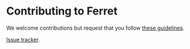# Contributing to Ferret

We welcome contributions but request that you follow [these guidelines](https://github.com/WASdev/wasdev.github.io/blob/master/CONTRIBUTING.md).


[Issue tracker][].

[issue tracker]: https://github.com/WASdev/sample.planningpoker/issues
